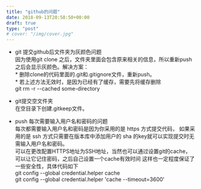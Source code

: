 ```yaml
---
title: "github的问题"
date: 2018-09-13T20:58:50+00:00
draft: true
type: "post"
# cover: "/img/cover.jpg"
---
```


- git 提交github后文件夹为灰颜色问题  
因为使用git clone 之后，文件夹里面会包含原来相关的信息，所以重新push之后会显示灰颜色。解决方案：  
\* 删除clone的代码里面的.git和.gitignore文件，重新push。  
\* 若上述方法无效时，是因为已经有了缓存，需要先将缓存删除  
git rm -r --cached some-directory

- git提交空文件夹  
在空目录下创建.gitkeep文件。

- push 每次需要输入用户名和密码的问题  
每次都需要输入用户名和密码是因为你采用的是 https 方式提交代码， 如果采用的是 ssh 方式只需要在版本库中添加用户的 sha 的key就可以实现提交时无需输入用户名和密码。  
可以在更改配置HTTPS地址为SSH地址，当然也可以通过设置git的cache，可以让它记住密码，之后自己设置一个cache有效时间 这样也一定程度保证了一些安全性，具体代码如下  
git config --global credential.helper cache  
git config --global credential.helper 'cache --timeout=3600' 